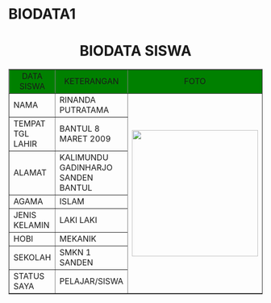 # BIODATA1<html>
<head
       <title>  </title>
</head>
<body>
        <h1 align="center">BIODATA SISWA</h1>
		<table border="1" cellspacing="0" align="center" cellpadding="5" width="800">  
		<tr align="center" bgcolor="green">
		          <td>DATA SISWA</td>
				  <td>KETERANGAN</td>
				  <td>FOTO</td>
		</tr>
		<tr>
		          <td width="500">NAMA</td>
				  <td width="600">RINANDA PUTRATAMA</td>
				  <td width="200"rowspan="8"><img src="FOTO.JPG" width="250" </td>
		</tr>  
		<tr>
		          <td>TEMPAT TGL LAHIR</td>
				  <td>BANTUL 8 MARET 2009</td>
		</tr>
		<tr>
		          <td>ALAMAT</td>
				  <td>KALIMUNDU GADINHARJO SANDEN BANTUL </td>
		</tr>
		<tr>
		          <td>AGAMA</td>
				  <td>ISLAM</td>
		</tr>
		<tr>
		          <td>JENIS KELAMIN</td>
				  <td>LAKI LAKI</td>
		</tr>
		<tr>
		          <td>HOBI</td>
				  <td>MEKANIK</td>
		</tr>
		<tr>
		          <td>SEKOLAH</td>
				  <td>SMKN 1 SANDEN</td>
		</tr>
		<tr>
		          <td>STATUS SAYA</td>
				  <td>PELAJAR/SISWA</td>
		</tr>
</body>
</html>
